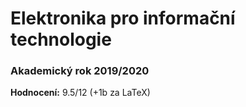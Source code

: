 # Elektronika pro informační technologie

### **Akademický rok 2019/2020** <br>

**Hodnocení:** 9.5/12 (+1b za LaTeX) <br>
